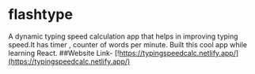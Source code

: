 # flashtype
A dynamic typing speed calculation app that helps in improving typing speed.It has timer , counter of words per minute. Built this cool app while learning React.
##Website Link-
[!https://typingspeedcalc.netlify.app/](https://typingspeedcalc.netlify.app/)

<img src="" alt="" />
